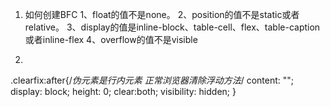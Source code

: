   1.
      如何创建BFC
  1、float的值不是none。
  2、position的值不是static或者relative。
  3、display的值是inline-block、table-cell、flex、table-caption或者inline-flex
  4、overflow的值不是visible

  2.
  .clearfix:after{/*伪元素是行内元素 正常浏览器清除浮动方法*/
        content: "";
        display: block;
        height: 0;
        clear:both;
        visibility: hidden;
    }